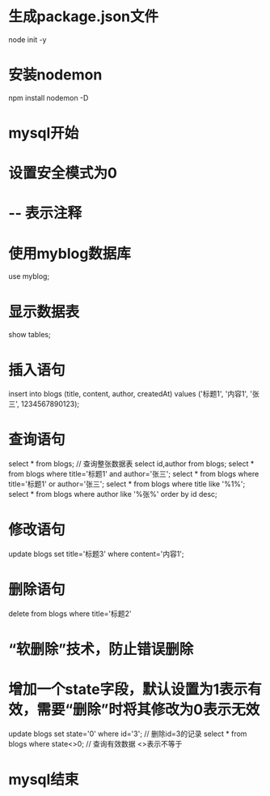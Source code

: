 # 生成package.json文件
node init -y

# 安装nodemon
npm install nodemon -D

# mysql开始

# 设置安全模式为0

# -- 表示注释

# 使用myblog数据库
use myblog;

# 显示数据表
show tables;

# 插入语句
insert into blogs (title, content, author, createdAt) values ('标题1', '内容1', '张三', 1234567890123);

# 查询语句
select * from blogs; // 查询整张数据表
select id,author from blogs;
select * from blogs where title='标题1' and author='张三';
select * from blogs where title='标题1' or author='张三';
select * from blogs where title like '%1%';
select * from blogs where author like '%张%' order by id desc;

# 修改语句
update blogs set title='标题3' where content='内容1';

# 删除语句
delete from blogs where title='标题2'

# “软删除”技术，防止错误删除
# 增加一个state字段，默认设置为1表示有效，需要“删除”时将其修改为0表示无效
update blogs set state='0' where id='3'; // 删除id=3的记录
select * from blogs where state<>0; // 查询有效数据 <>表示不等于

# mysql结束
